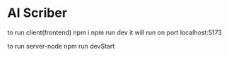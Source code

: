 # AI Scriber


to run client(frontend)
    npm i
    npm run dev
    it will run on port localhost:5173


to run server-node
    npm run devStart